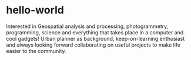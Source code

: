 # hello-world
Interested in Geospatial analysis and processing, photogrammetry, programming, science and everything that takes place in a computer and cool gadgets! Urban planner as background, keep-on-learning enthusiast and always looking forward collaborating on useful projects to make life easier to the community.
